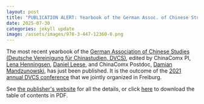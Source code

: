 ```yaml
---
layout: post
title: "PUBLICATION ALERT: Yearbook of the German Assoc. of Chinese Studies (DVCS) 18, ed. by Henningsen, Leese, and Mandzunowski"
date: 2025-07-30
categories: jekyll update
image: /assets/images/978-3-447-12360-0.png
---
```


The most recent yearbook of the [German Association of Chinese Studies (Deutsche Vereinigung für Chinastudien, DVCS)](https://www.dvcs.eu/index_en.php), edited by ChinaComx PI, [Lena Henningsen](https://chinacomx.github.io/team/lena/), [Daniel Leese](https://uni-freiburg.de/sinologie/einrichtung-und-personen/daniel-leese/), and ChinaComx Postdoc, [Damian Mandzunowski](https://chinacomx.github.io/team/damian/), has just been published. It is the outcome of the [2021 annual DVCS conference](https://dvcs2021.github.io/) that we jointly organized in Freiburg.

See [the publisher's website](https://www.harrassowitz-verlag.de/Wissensasymmetrien/titel_8450.ahtml) for all the details, or click <a href="/assets/images/978-3-447-12360-0_Inhaltsverzeichnis.pdf" download>here</a> to download the table of contents in PDF. 